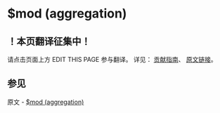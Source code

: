 # $mod (aggregation)

## ！本页翻译征集中！

请点击页面上方 EDIT THIS PAGE 参与翻译。
详见：
[贡献指南]( https://github.com/JinMuInfo/MongoDB-Manual-zh/blob/master/CONTRIBUTING.md )、
[原文链接](  https://docs.mongodb.com/manual/reference/operator/aggregation/mod/  )。

## 参见

原文 - [$mod (aggregation)]( https://docs.mongodb.com/manual/reference/operator/aggregation/mod/ )

